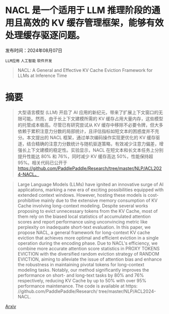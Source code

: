 # NACL 是一个适用于 LLM 推理阶段的通用且高效的 KV 缓存管理框架，能够有效处理缓存驱逐问题。

发布时间：2024年08月07日

`LLM应用` `人工智能` `软件开发`

> NACL: A General and Effective KV Cache Eviction Framework for LLMs at Inference Time

# 摘要

> 大型语言模型 (LLM) 开启了 AI 应用的新纪元，带来了扩展上下文窗口的无限可能。然而，由于长上下文建模所需的 KV 缓存占用大量内存，这些模型的托管成本极高。尽管已有研究尝试从 KV 缓存中移除不必要令牌，但大多依赖于累积注意力分数的局部统计，且评估指标如短文本的困惑度并不充分。本文提出的 NACL 框架，通过单次编码操作实现更优化的 KV 缓存驱逐，结合精确的注意力分数统计与随机驱逐策略，有效减少注意力偏差，增强长上下文建模的稳定性。实验显示，NACL 在短文本和长文本任务上分别提升性能达 80% 和 76%，同时减少 KV 缓存高达 50%，性能保持超 95%。相关代码已公开于 https://github.com/PaddlePaddle/Research/tree/master/NLP/ACL2024-NACL。

> Large Language Models (LLMs) have ignited an innovative surge of AI applications, marking a new era of exciting possibilities equipped with extended context windows. However, hosting these models is cost-prohibitive mainly due to the extensive memory consumption of KV Cache involving long-context modeling. Despite several works proposing to evict unnecessary tokens from the KV Cache, most of them rely on the biased local statistics of accumulated attention scores and report performance using unconvincing metric like perplexity on inadequate short-text evaluation. In this paper, we propose NACL, a general framework for long-context KV cache eviction that achieves more optimal and efficient eviction in a single operation during the encoding phase. Due to NACL's efficiency, we combine more accurate attention score statistics in PROXY TOKENS EVICTION with the diversified random eviction strategy of RANDOM EVICTION, aiming to alleviate the issue of attention bias and enhance the robustness in maintaining pivotal tokens for long-context modeling tasks. Notably, our method significantly improves the performance on short- and long-text tasks by 80% and 76% respectively, reducing KV Cache by up to 50% with over 95% performance maintenance. The code is available at https: //github.com/PaddlePaddle/Research/ tree/master/NLP/ACL2024-NACL.

[Arxiv](https://arxiv.org/abs/2408.03675)